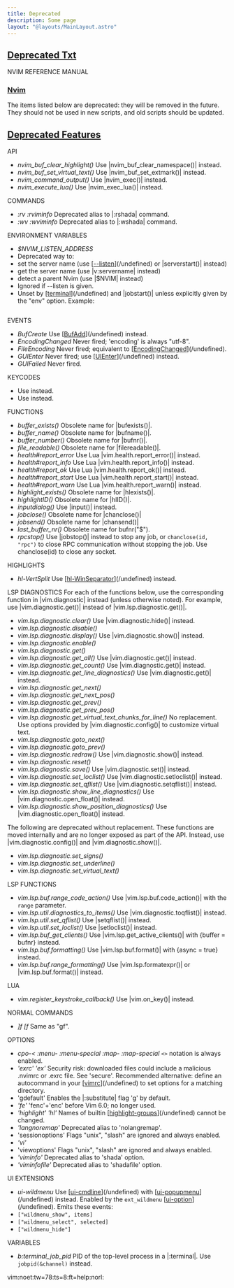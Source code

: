 ```yaml
---
title: Deprecated
description: Some page
layout: "@layouts/MainLayout.astro"
---
```



## <a id="Nvim" class="section-title" href="#Nvim"> Deprecated Txt</a> 

NVIM REFERENCE MANUAL


### <a id="deprecated" class="section-title" href="#deprecated">Nvim</a>

The items listed below are deprecated: they will be removed in the future.
They should not be used in new scripts, and old scripts should be updated.


## <a id="" class="section-title" href="#">Deprecated Features</a> 

API
- *nvim_buf_clear_highlight()*	Use |nvim_buf_clear_namespace()| instead.
- *nvim_buf_set_virtual_text()*	Use |nvim_buf_set_extmark()| instead.
- *nvim_command_output()*	Use |nvim_exec()| instead.
- *nvim_execute_lua()*		Use |nvim_exec_lua()| instead.

COMMANDS
- *:rv* *:rviminfo*		Deprecated alias to |:rshada| command.
- *:wv* *:wviminfo*		Deprecated alias to |:wshada| command.

ENVIRONMENT VARIABLES
- *$NVIM_LISTEN_ADDRESS*
- Deprecated way to:
- set the server name (use [[--listen](/undefined#--listen)](/undefined) or |serverstart()| instead)
- get the server name (use |v:servername| instead)
- detect a parent Nvim (use |$NVIM| instead)
- Ignored if --listen is given.
- Unset by [[terminal](/undefined#terminal)](/undefined) and |jobstart()| unless explicitly given by the "env"
option. Example: 
```	call jobstart(['foo'], { 'env': { 'NVIM_LISTEN_ADDRESS': v:servername  } })
```


EVENTS
- *BufCreate*		Use [[BufAdd](/undefined#BufAdd)](/undefined) instead.
- *EncodingChanged*	Never fired; 'encoding' is always "utf-8".
- *FileEncoding*	Never fired; equivalent to [[EncodingChanged](/undefined#EncodingChanged)](/undefined).
- *GUIEnter*		Never fired; use [[UIEnter](/undefined#UIEnter)](/undefined) instead.
- *GUIFailed*		Never fired.

KEYCODES
- *<MouseDown>*		Use <ScrollWheelUp> instead.
- *<MouseUp>*		Use <ScrollWheelDown> instead.

FUNCTIONS
- *buffer_exists()*	Obsolete name for |bufexists()|.
- *buffer_name()*	Obsolete name for |bufname()|.
- *buffer_number()*	Obsolete name for |bufnr()|.
- *file_readable()*	Obsolete name for |filereadable()|.
- *health#report_error*	Use Lua |vim.health.report_error()| instead.
- *health#report_info*	Use Lua |vim.health.report_info()| instead.
- *health#report_ok*	Use Lua |vim.health.report_ok()| instead.
- *health#report_start*	Use Lua |vim.health.report_start()| instead.
- *health#report_warn*	Use Lua |vim.health.report_warn()| instead.
- *highlight_exists()*	Obsolete name for |hlexists()|.
- *highlightID()*	Obsolete name for |hlID()|.
- *inputdialog()*	Use |input()| instead.
- *jobclose()*		Obsolete name for |chanclose()|
- *jobsend()*		Obsolete name for |chansend()|
- *last_buffer_nr()*	Obsolete name for bufnr("$").
- *rpcstop()*		Use |jobstop()| instead to stop any job, or
`chanclose(id, "rpc")` to close RPC communication
without stopping the job. Use chanclose(id) to close
any socket.

HIGHLIGHTS
- *hl-VertSplit*	Use [[hl-WinSeparator](/undefined#hl-WinSeparator)](/undefined) instead.

LSP DIAGNOSTICS
For each of the functions below, use the corresponding function in
|vim.diagnostic| instead (unless otherwise noted). For example, use
|vim.diagnostic.get()| instead of |vim.lsp.diagnostic.get()|.

- *vim.lsp.diagnostic.clear()*		Use |vim.diagnostic.hide()| instead.
- *vim.lsp.diagnostic.disable()*
- *vim.lsp.diagnostic.display()*	Use |vim.diagnostic.show()| instead.
- *vim.lsp.diagnostic.enable()*
- *vim.lsp.diagnostic.get()*
- *vim.lsp.diagnostic.get_all()*	Use |vim.diagnostic.get()| instead.
- *vim.lsp.diagnostic.get_count()*	Use |vim.diagnostic.get()| instead.
- *vim.lsp.diagnostic.get_line_diagnostics()* Use |vim.diagnostic.get()| instead.
- *vim.lsp.diagnostic.get_next()*
- *vim.lsp.diagnostic.get_next_pos()*
- *vim.lsp.diagnostic.get_prev()*
- *vim.lsp.diagnostic.get_prev_pos()*
- *vim.lsp.diagnostic.get_virtual_text_chunks_for_line()* No replacement. Use
options provided by |vim.diagnostic.config()| to customize virtual text.
- *vim.lsp.diagnostic.goto_next()*
- *vim.lsp.diagnostic.goto_prev()*
- *vim.lsp.diagnostic.redraw()*		Use |vim.diagnostic.show()| instead.
- *vim.lsp.diagnostic.reset()*
- *vim.lsp.diagnostic.save()*		Use |vim.diagnostic.set()| instead.
- *vim.lsp.diagnostic.set_loclist()*	Use |vim.diagnostic.setloclist()| instead.
- *vim.lsp.diagnostic.set_qflist()*	Use |vim.diagnostic.setqflist()| instead.
- *vim.lsp.diagnostic.show_line_diagnostics()* Use |vim.diagnostic.open_float()| instead.
- *vim.lsp.diagnostic.show_position_diagnostics()* Use |vim.diagnostic.open_float()| instead.

The following are deprecated without replacement. These functions are moved
internally and are no longer exposed as part of the API. Instead, use
|vim.diagnostic.config()| and |vim.diagnostic.show()|.

- *vim.lsp.diagnostic.set_signs()*
- *vim.lsp.diagnostic.set_underline()*
- *vim.lsp.diagnostic.set_virtual_text()*

LSP FUNCTIONS
- *vim.lsp.buf.range_code_action()*	Use |vim.lsp.buf.code_action()| with
the `range` parameter.
- *vim.lsp.util.diagnostics_to_items()*	Use |vim.diagnostic.toqflist()| instead.
- *vim.lsp.util.set_qflist()*		Use |setqflist()| instead.
- *vim.lsp.util.set_loclist()*		Use |setloclist()| instead.
- *vim.lsp.buf_get_clients()*		Use |vim.lsp.get_active_clients()| with
{buffer = bufnr} instead.
- *vim.lsp.buf.formatting()*		Use |vim.lsp.buf.format()| with
{async = true} instead.
- *vim.lsp.buf.range_formatting()*	Use |vim.lsp.formatexpr()|
or |vim.lsp.buf.format()| instead.

LUA
- *vim.register_keystroke_callback()* 	Use |vim.on_key()| instead.

NORMAL COMMANDS
- *]f* *[f*		Same as "gf".

OPTIONS
- *cpo-<* *:menu-<special>* *:menu-special* *:map-<special>* *:map-special*
`<>` notation is always enabled.
- *'exrc'* *'ex'*	Security risk: downloaded files could include
a malicious .nvimrc or .exrc file. See 'secure'.
Recommended alternative: define an autocommand in your
[[vimrc](/undefined#vimrc)](/undefined) to set options for a matching directory.
- 'gdefault'		Enables the |:substitute| flag 'g' by default.
- *'fe'*		'fenc'+'enc' before Vim 6.0; no longer used.
- *'highlight'* *'hl'*	Names of builtin [[highlight-groups](/undefined#highlight-groups)](/undefined) cannot be changed.
- *'langnoremap'*	Deprecated alias to 'nolangremap'.
- 'sessionoptions'	Flags "unix", "slash" are ignored and always enabled.
- *'vi'*
- 'viewoptions'		Flags "unix", "slash" are ignored and always enabled.
- *'viminfo'*		Deprecated alias to 'shada' option.
- *'viminfofile'*	Deprecated alias to 'shadafile' option.

UI EXTENSIONS
- *ui-wildmenu*		Use [[ui-cmdline](/undefined#ui-cmdline)](/undefined) with [[ui-popupmenu](/undefined#ui-popupmenu)](/undefined) instead. Enabled
by the `ext_wildmenu` [[ui-option](/undefined#ui-option)](/undefined). Emits these events:
- `["wildmenu_show", items]`
- `["wildmenu_select", selected]`
- `["wildmenu_hide"]`

VARIABLES
- *b:terminal_job_pid*	PID of the top-level process in a |:terminal|.
Use `jobpid(&channel)` instead.


vim:noet:tw=78:ts=8:ft=help:norl:

